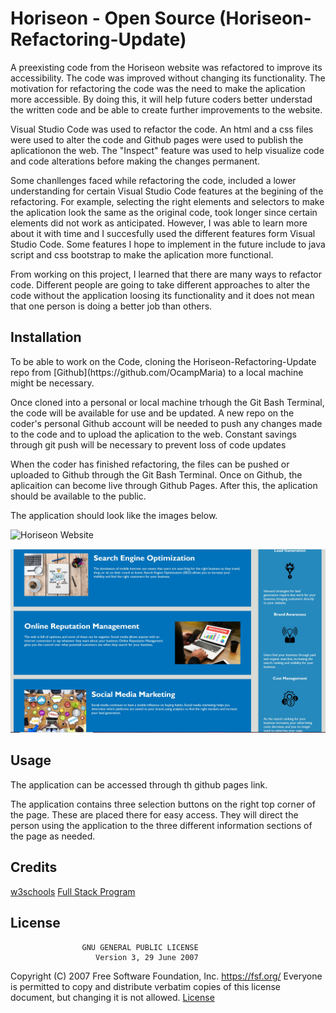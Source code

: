 # Horiseon - Open Source (Horiseon-Refactoring-Update)
<p>
A preexisting code from the Horiseon website was refactored to improve its accessibility. The code was improved without changing its functionality. The motivation for refactoring the code was the need to make the aplication more accessible. By doing this, it will help future coders better understad the written code and be able to create further improvements to the website.
</p>

<p>
Visual Studio Code was used to refactor the code. An html and a css files were used to alter the code and Github pages were used to publish the aplicationon the web. The "Inspect" feature was used to help visualize code and code alterations before making the changes permanent. 
</p>

<p>
Some chanllenges faced while refactoring the code, included a lower understanding for certain Visual Studio Code features at the begining of the refactoring. For example, selecting the right elements and selectors to make the aplication look the same as the original code, took longer since certain elements did not work as anticipated. However, I was able to learn more about it with time and I succesfully used the different features form Visual Studio Code. Some features I hope to implement in the future include to java script and css bootstrap to make the aplication more functional.
</p>

<p>
From working on this project, I learned that there are many ways to refactor code. Different people are going to take different approaches to alter the code without the application loosing its functionality and it does not mean that one person is doing a better job than others. 
</p>

## Installation
<p>
To be able to work on the Code, cloning the Horiseon-Refactoring-Update repo from [Github](https://github.com/OcampMaria) to a local machine might be necessary.
</p>

<p>
Once cloned into a personal or local machine trhough the Git Bash Terminal, the code will be available for use and be updated. A new repo on the coder's personal Github account will be needed to push any changes made to the code and to upload the aplication to the web. Constant savings through git push will be necessary to prevent loss of code updates
</p>

<p>
When the coder has finished refactoring, the files can be pushed or uploaded to Github through the Git Bash Terminal. Once on Github, the aplicaition can become live through Github Pages. After this, the aplication should be available to the public. 
</p>

<p>The application should look like the images below. </p>


![Horiseon Website](Develop/assets/images/HoriseonImage1.png?raw=true "Horiseon Website")

![Horiseon Website](Develop/assets/images/SharedScreenshot.png?raw=true "Horiseon Website")

## Usage
<p>
The application can be accessed through th github pages link.
</p>
<p> The application contains three selection buttons on the right top corner of the page. These are placed there for easy access. They will direct the person using the application to the three different information sections of the page as needed. 
</p>

## Credits
[w3schools](https://www.w3schools.com/html/)
[Full Stack Program](https://uclax.bootcampcontent.com/UCLA-Coding-Boot-Camp/ucla-la-fsf-pt-09-2020-u-c/tree/master)

## License
                    GNU GENERAL PUBLIC LICENSE
                       Version 3, 29 June 2007

 Copyright (C) 2007 Free Software Foundation, Inc. <https://fsf.org/>
 Everyone is permitted to copy and distribute verbatim copies
 of this license document, but changing it is not allowed.
 [License](https://choosealicense.com/licenses/gpl-3.0/#)
